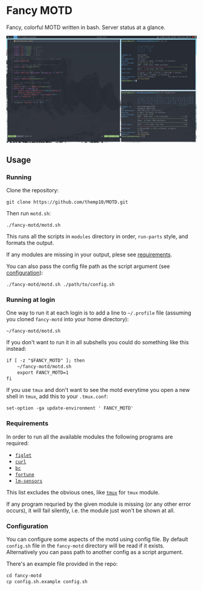 # Fancy MOTD
Fancy, colorful MOTD written in bash. Server status at a glance.

![MOTD screenshot](readme-img.png)

## Usage

### Running
Clone the repository:
```shell
git clone https://github.com/themp10/MOTD.git
```

Then run `motd.sh`:
```shell
./fancy-motd/motd.sh
```

This runs all the scripts in `modules` directory in order, `run-parts` style, and formats the output.

If any modules are missing in your output, plese see [requirements](#requirements).

You can also pass the config file path as the script argument (see [configuration](#configuration)):
```shell
./fancy-motd/motd.sh ./path/to/config.sh
```

### Running at login
One way to run it at each login is to add a line to `~/.profile` file (assuming you cloned `fancy-motd` into your home directory):
```shell
~/fancy-motd/motd.sh
```

If you don't want to run it in all subshells you could do something like this instead:
```shell
if [ -z "$FANCY_MOTD" ]; then
    ~/fancy-motd/motd.sh
    export FANCY_MOTD=1
fi
```

If you use `tmux` and don't want to see the motd everytime you open a new shell in `tmux`, add this to your `.tmux.conf`:
```
set-option -ga update-environment ' FANCY_MOTD'
```

### Requirements
In order to run all the available modules the following programs are required:

* [`figlet`](http://www.figlet.org/)
* [`curl`](https://curl.se/)
* [`bc`](https://www.gnu.org/software/bc/)
* [`fortune`](https://software.clapper.org/fortune/)
* [`lm-sensors`](https://github.com/lm-sensors/lm-sensors)

This list excludes the obvious ones, like [`tmux`](https://github.com/tmux/tmux) for `tmux` module.

If any program requried by the given module is missing (or any other error occurs), it will fail silently, i.e. the module just won't be shown at all.


### Configuration
You can configure some aspects of the motd using config file.
By default `config.sh` file in the `fancy-motd` directory will be read if it exists.
Alternatively you can pass path to another config as a script argument.

There's an example file provided in the repo:
```shell
cd fancy-motd
cp config.sh.example config.sh
```

